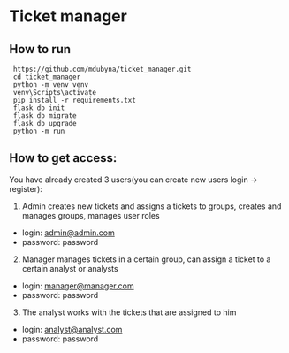 # Ticket manager

## How to run

```
 https://github.com/mdubyna/ticket_manager.git
 cd ticket_manager
 python -m venv venv
 venv\Scripts\activate
 pip install -r requirements.txt
 flask db init
 flask db migrate
 flask db upgrade
 python -m run
```

## How to get access:

You have already created 3 users(you can create new users login -> register):

1) Admin creates new tickets and assigns a tickets to groups, creates and manages groups, manages user roles
- login: admin@admin.com
- password: password
2) Manager manages tickets in a certain group, can assign a ticket to a certain analyst or analysts
- login: manager@manager.com
- password: password
3) The analyst works with the tickets that are assigned to him
- login: analyst@analyst.com
- password: password